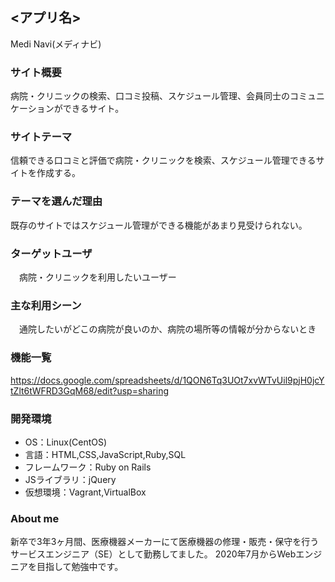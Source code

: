 ## <アプリ名>
  Medi Navi(メディナビ)
### サイト概要
  病院・クリニックの検索、口コミ投稿、スケジュール管理、会員同士のコミュニケーションができるサイト。

### サイトテーマ
  信頼できる口コミと評価で病院・クリニックを検索、スケジュール管理できるサイトを作成する。

### テーマを選んだ理由
  既存のサイトではスケジュール管理ができる機能があまり見受けられない。

### ターゲットユーザ
　病院・クリニックを利用したいユーザー

### 主な利用シーン
　通院したいがどこの病院が良いのか、病院の場所等の情報が分からないとき

### 機能一覧
https://docs.google.com/spreadsheets/d/1QON6Tq3UOt7xvWTvUil9pjH0jcYtZlt6tWFRD3GqM68/edit?usp=sharing

### 開発環境
- OS：Linux(CentOS)
- 言語：HTML,CSS,JavaScript,Ruby,SQL
- フレームワーク：Ruby on Rails
- JSライブラリ：jQuery
- 仮想環境：Vagrant,VirtualBox

### About me
新卒で3年3ヶ月間、医療機器メーカーにて医療機器の修理・販売・保守を行うサービスエンジニア（SE）として勤務してました。
2020年7月からWebエンジニアを目指して勉強中です。
